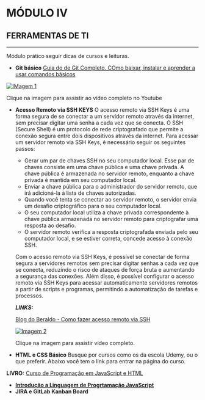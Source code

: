 # **MÓDULO IV**

## **FERRAMENTAS DE TI**
___

Módulo prático seguir dicas de cursos e leituras.

* **Git básico** [Guia do de Git Completo. COmo baixar, instalar e aprender a usar comandos básicos](https://git-scm.com/)  

[![IMagem 1](https://i.ytimg.com/vi/UbJLOn1PAKw/hq720.jpg?sqp=-oaymwEcCOgCEMoBSFXyq4qpAw4IARUAAIhCGAFwAcABBg==&rs=AOn4CLAIi647yLnEiqD9VHUeHqSdzxYkog)](https://i.ytimg.com/vi/UbJLOn1PAKw/hq720.jpg?sqp=-oaymwEcCOgCEMoBSFXyq4qpAw4IARUAAIhCGAFwAcABBg==&rs=AOn4CLAIi647yLnEiqD9VHUeHqSdzxYkog)  

Clique na imagem para assistir ao vídeo completo no Youtube

* **Acesso Remoto via SSH KEYS** O acesso remoto via SSH Keys é uma forma segura de se conectar a um servidor remoto através da internet, sem precisar digitar uma senha a cada vez que se conecta. O SSH (Secure Shell) é um protocolo de rede criptografado que permite a conexão segura entre dois dispositivos através da internet. Para acessar um servidor remoto via SSH Keys, é necessário seguir os seguintes passos:  

   * Gerar um par de chaves SSH no seu computador local. Esse par de chaves consiste em uma chave pública e uma chave privada. A chave pública é armazenada no servidor remoto, enquanto a chave privada é mantida em seu computador local.  
   * Enviar a chave pública para o administrador do servidor remoto, que irá adicioná-la à lista de chaves autorizadas.  
   * Quando você tenta se conectar ao servidor remoto, o servidor envia um desafio criptográfico para o seu computador local.  
   * O seu computador local utiliza a chave privada correspondente à chave pública armazenada no servidor remoto para criptografar uma resposta ao desafio.  
   * O servidor remoto verifica a resposta criptografada enviada pelo seu computador local, e se estiver correta, concede acesso à conexão SSH.  

   Com o acesso remoto via SSH Keys, é possível se conectar de forma segura a servidores remotos sem precisar digitar senhas a cada vez que se conecta, reduzindo o risco de ataques de força bruta e aumentando a segurança das conexões. Além disso, é possível configurar o acesso remoto via SSH Keys para acessar automaticamente servidores remotos a partir de scripts e programas, permitindo a automatização de tarefas e processos. 

   **_LINKS:_**

   [Blog do Beraldo - Como fazer acesso remoto via SSH](https://rberaldo.com.br/usando-o-ssh/)  

   [![Imagem 2](https://lh3.googleusercontent.com/y-H2U-HF-6JL6RI8Vpzl1xftQTFh43zPVG9N0fjg1_LI8p7ig5V8TKW3-EiyWIg-D184oALkRrA4q08r0FGg6v4VYImC0yaIaBe_O3qC)](https://www.youtube.com/watch?v=e7TdtHL6b0E)    

   Clique na imagem para assistir vídeo completo.  

* **HTML e CSS Básico** Busque por cursos como os da escola Udemy, ou o que preferir. Abaixo você tem o link para entrar na página do curso.    

**LIVRO:** [Curso de Programação em JavaScript e HTML](https://doceru.com/doc/esvesv "Baixe o PDF")  

* [**Introdução a Linguagem de Progrtamação JavaScript**](https://www.googleadservices.com/pagead/aclk?sa=L&ai=DChcSEwjkreuau8H-AhXdFdQBHdukA60YABACGgJvYQ&ohost=www.google.com&cid=CAESa-D2b_UJohRSzPHdGqA_pIywORZOxMdJusbjFoSleh9ISqysNiXgk-OoBI2mn4JT2epipd7wRuB3W18Rn4WKIjwOpmzbIPuff9ThwiNLJmuQPY29x0rWCc_cbu9VGZ1AYFs0GMX2VIdGWihE&sig=AOD64_3mMqMWnMxeJKxHcHUiZOsEpmpjCg&q&adurl&ved=2ahUKEwjW3t2au8H-AhVepZUCHXOLCbsQ0Qx6BAgGEAE)  
* **JIRA e GitLab Kanban Board**  

